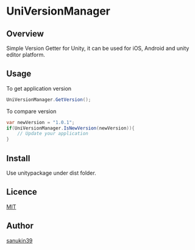 # UniVersionManager

## Overview
Simple Version Getter for Unity, it can be used for iOS, Android and unity editor platform.

## Usage
To get application version
```cs
UniVersionManager.GetVersion();
```
To compare version
```cs
var newVersion = "1.0.1";
if(UniVersionManager.IsNewVersion(newVersion)){
    // Update your application
}
```

## Install
Use unitypackage under dist folder.

## Licence

[MIT](https://github.com/tcnksm/tool/blob/master/LICENCE)

## Author

[sanukin39](https://github.com/sanukin39)
